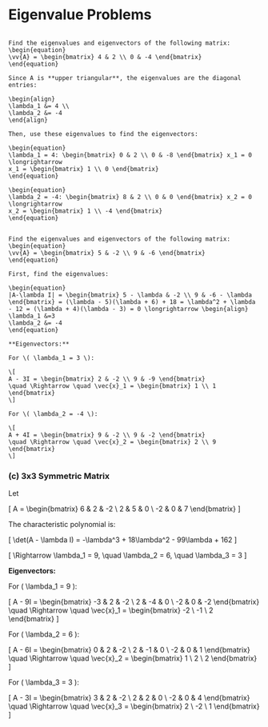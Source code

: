 # Eigenvalue Problems

````{example} (A) Upper Triangular Matrix

Find the eigenvalues and eigenvectors of the following matrix:
\begin{equation}
\vv{A} = \begin{bmatrix} 4 & 2 \\ 0 & -4 \end{bmatrix}
\end{equation}

Since A is **upper triangular**, the eigenvalues are the diagonal entries:

\begin{align}
\lambda_1 &= 4 \\ 
\lambda_2 &= -4
\end{align}

Then, use these eigenvalues to find the eigenvectors:

\begin{equation}
\lambda_1 = 4: \begin{bmatrix} 0 & 2 \\ 0 & -8 \end{bmatrix} x_1 = 0 
\longrightarrow
x_1 = \begin{bmatrix} 1 \\ 0 \end{bmatrix}
\end{equation}

\begin{equation}
\lambda_2 = -4: \begin{bmatrix} 8 & 2 \\ 0 & 0 \end{bmatrix} x_2 = 0 
\longrightarrow
x_2 = \begin{bmatrix} 1 \\ -4 \end{bmatrix}
\end{equation}
````

````{example} (B) 2x2 General Matrix

Find the eigenvalues and eigenvectors of the following matrix:
\begin{equation}
\vv{A} = \begin{bmatrix} 5 & -2 \\ 9 & -6 \end{bmatrix}
\end{equation}

First, find the eigenvalues:

\begin{equation}
|A-\lambda I| = \begin{bmatrix} 5 - \lambda & -2 \\ 9 & -6 - \lambda \end{bmatrix} = (\lambda - 5)(\lambda + 6) + 18 = \lambda^2 + \lambda - 12 = (\lambda + 4)(\lambda - 3) = 0 \longrightarrow \begin{align} \lambda_1 &=3
\lambda_2 &= -4
\end{equation}

**Eigenvectors:**

For \( \lambda_1 = 3 \):

\[
A - 3I = \begin{bmatrix} 2 & -2 \\ 9 & -9 \end{bmatrix}
\quad \Rightarrow \quad \vec{x}_1 = \begin{bmatrix} 1 \\ 1 \end{bmatrix}
\]

For \( \lambda_2 = -4 \):

\[
A + 4I = \begin{bmatrix} 9 & -2 \\ 9 & -2 \end{bmatrix}
\quad \Rightarrow \quad \vec{x}_2 = \begin{bmatrix} 2 \\ 9 \end{bmatrix}
\]
````

### (c) 3x3 Symmetric Matrix

Let

\[
A = \begin{bmatrix}
6 & 2 & -2 \\
2 & 5 & 0 \\
-2 & 0 & 7
\end{bmatrix}
\]

The characteristic polynomial is:

\[
\det(A - \lambda I) = -\lambda^3 + 18\lambda^2 - 99\lambda + 162
\]

\[
\Rightarrow \lambda_1 = 9, \quad \lambda_2 = 6, \quad \lambda_3 = 3
\]

**Eigenvectors:**

For \( \lambda_1 = 9 \):

\[
A - 9I = \begin{bmatrix} -3 & 2 & -2 \\ 2 & -4 & 0 \\ -2 & 0 & -2 \end{bmatrix}
\quad \Rightarrow \quad \vec{x}_1 = \begin{bmatrix} -2 \\ -1 \\ 2 \end{bmatrix}
\]

For \( \lambda_2 = 6 \):

\[
A - 6I = \begin{bmatrix} 0 & 2 & -2 \\ 2 & -1 & 0 \\ -2 & 0 & 1 \end{bmatrix}
\quad \Rightarrow \quad \vec{x}_2 = \begin{bmatrix} 1 \\ 2 \\ 2 \end{bmatrix}
\]

For \( \lambda_3 = 3 \):

\[
A - 3I = \begin{bmatrix} 3 & 2 & -2 \\ 2 & 2 & 0 \\ -2 & 0 & 4 \end{bmatrix}
\quad \Rightarrow \quad \vec{x}_3 = \begin{bmatrix} 2 \\ -2 \\ 1 \end{bmatrix}
\]